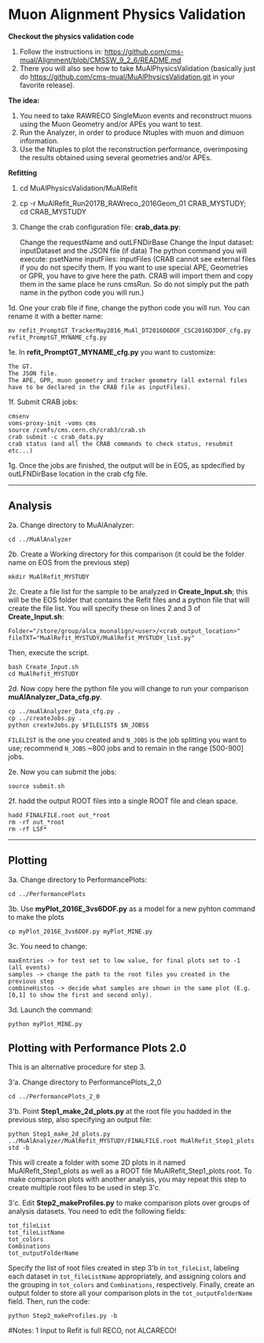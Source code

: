 # Muon Alignment Physics Validation

**Checkout the physics validation code**
1. Follow the instructions in: https://github.com/cms-mual/Alignment/blob/CMSSW_9_2_6/README.md
2. There you will also see how to take MuAlPhysicsValidation (basically just do https://github.com/cms-mual/MuAlPhysicsValidation.git in your favorite release).

**The idea:**
1. You need to take RAWRECO SingleMuon events and reconstruct muons using the Muon Geometry and/or APEs you want to test.
2. Run the Analyzer, in order to produce Ntuples with muon and dimuon information.
3. Use the Ntuples to plot the reconstruction performance, overimposing the results obtained using several geometries and/or APEs.

**Refitting**

1. cd MuAlPhysicsValidation/MuAlRefit
2. cp -r MuAlRefit_Run2017B_RAWreco_2016Geom_01 CRAB_MYSTUDY; cd CRAB_MYSTUDY
3. Change the crab configuration file: **crab_data.py**:

    Change the requestName and outLFNDirBase 
    Change the Input dataset: inputDataset and the JSON file (if data)
    The python command you will execute: psetName
    inputFiles: inputFiles (CRAB cannot see external files if you do not specify them. If you want to use special APE, Geometries or GPR, you have to give here the path. CRAB will import them and copy them in the same place he runs cmsRun. So do not simply put the path name in the python code you will run.)

1d. One your crab file if fine, change the python code you will run. You can rename it with a better name:

    mv refit_PromptGT_TrackerMay2016_MuAl_DT2016D6DOF_CSC2016D3DOF_cfg.py refit_PromptGT_MYNAME_cfg.py
 
1e. In **refit_PromptGT_MYNAME_cfg.py** you want to customize:

    The GT.
    The JSON file.
    The APE, GPR, muon geometry and tracker geometry (all external files have to be declared in the CRAB file as inputFiles).

1f. Submit CRAB jobs:

    cmsenv
    voms-proxy-init -voms cms
    source /cvmfs/cms.cern.ch/crab3/crab.sh
    crab submit -c crab_data.py
    crab status (and all the CRAB commands to check status, resubmit etc...)

1g. Once the jobs are finished, the output will be in EOS, as spdecified by outLFNDirBase location in the crab cfg file.

---
## Analysis

2a. Change directory to MuAlAnalyzer:

    cd ../MuAlAnalyzer

2b. Create a Working directory for this comparison (it could be the folder name on EOS from the previous step)

    mkdir MuAlRefit_MYSTUDY

2c. Create a file list for the sample to be analyzed in **Create_Input.sh**; this will be the EOS folder that contains the Refit files and a python file that will create the file list. You will specify these on lines 2 and 3 of **Create_Input.sh**:

    Folder="/store/group/alca_muonalign/<user>/<crab_output_location>"
    fileTXT="MuAlRefit_MYSTUDY/MuAlRefit_MYSTUDY_list.py"

Then, execute the script.

    bash Create_Input.sh 
    cd MuAlRefit_MYSTUDY

2d. Now copy here the python file you will change to run your comparison **muAlAnalyzer_Data_cfg.py**.
      
    cp ../muAlAnalyzer_Data_cfg.py .
    cp ../createJobs.py .
    python createJobs.py $FILELIST$ $N_JOBS$
`FILELIST` is the one you created and `N_JOBS` is the job splitting you want to use; recommend `N_JOBS` ~800 jobs and to remain in the range [500-900] jobs.

2e. Now you can submit the jobs:

    source submit.sh
    
2f. hadd the output ROOT files into a single ROOT file and clean space.
 
    hadd FINALFILE.root out_*root
    rm -rf out_*root
    rm -rf LSF*

---
## Plotting

3a. Change directory to PerformancePlots:

    cd ../PerformancePlots

3b. Use **myPlot_2016E_3vs6DOF.py** as a model for a new pyhton command to make the plots

    cp myPlot_2016E_3vs6DOF.py myPlot_MINE.py

3c. You need to change:
    
    maxEntries -> for test set to low value, for final plots set to -1 (all events)
    samples -> change the path to the root files you created in the previous step
    combineHistos -> decide what samples are shown in the same plot (E.g. [0,1] to show the first and second only).

3d. Launch the command:

    python myPlot_MINE.py

## Plotting with Performance Plots 2.0
This is an alternative procedure for step 3. 

3'a. Change directory to PerformancePlots_2_0

    cd ../PerformancePlots_2_0

3'b. Point **Step1_make_2d_plots.py** at the root file you hadded in the previous step, also specifying an output file:

    python Step1_make_2d_plots.py ../MuAlAnalyzer/MuAlRefit_MYSTUDY/FINALFILE.root MuAlRefit_Step1_plots std -b
    
This will create a folder with some 2D plots in it named MuAlRefit_Step1_plots as well as a ROOT file MuAlRefit_Step1_plots.root. To make comparison plots with another analysis, you may repeat this step to create multiple root files to be used in step 3'c.

3'c. Edit **Step2_makeProfiles.py** to make comparison plots over groups of analysis datasets. You need to edit the following fields:
    
    tot_fileList
    tot_fileListName
    tot_colors
    Combinations
    tot_outputFolderName
    
Specify the list of root files created in step 3'b in `tot_fileList`, labeling each dataset in `tot_fileListName` appropriately, and assigning colors and the grouping in `tot_colors` and `Combinations`, respectively. Finally, create an output folder to store all your comparison plots in the `tot_outputFolderName` field. Then, run the code:

    python Step2_makeProfiles.py -b


#Notes:
1 Input to Refit is full RECO, not ALCARECO!

